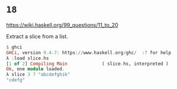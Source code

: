 # `18`

https://wiki.haskell.org/99_questions/11_to_20

Extract a slice from a list.

```haskell
$ ghci
GHCi, version 9.4.7: https://www.haskell.org/ghc/  :? for help
λ :load slice.hs 
[1 of 2] Compiling Main             ( slice.hs, interpreted )
Ok, one module loaded.
λ slice 3 7 "abcdefghik"
"cdefg"
```
